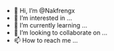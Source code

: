 - 👋 Hi, I’m @Nakfrengx
- 👀 I’m interested in ...
- 🌱 I’m currently learning ...
- 💞️ I’m looking to collaborate on ...
- 📫 How to reach me ...

<!---
Nakfrengx/Nakfrengx is a ✨ special ✨ repository because its `README.md` (this file) appears on your GitHub profile.
You can click the Preview link to take a look at your changes.
--->
